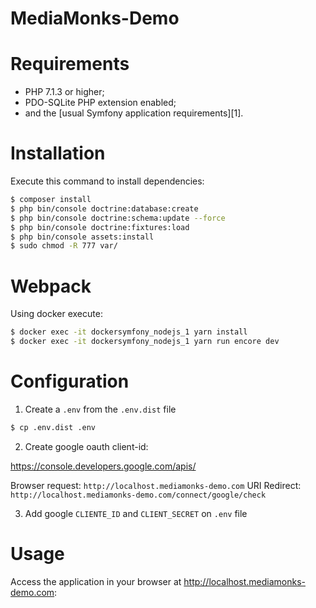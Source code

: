 MediaMonks-Demo
===============

# Requirements

* PHP 7.1.3 or higher;
* PDO-SQLite PHP extension enabled;
* and the [usual Symfony application requirements][1].

# Installation

Execute this command to install dependencies:

```bash
$ composer install
$ php bin/console doctrine:database:create
$ php bin/console doctrine:schema:update --force
$ php bin/console doctrine:fixtures:load
$ php bin/console assets:install
$ sudo chmod -R 777 var/
```

# Webpack

Using docker execute:

```bash
$ docker exec -it dockersymfony_nodejs_1 yarn install
$ docker exec -it dockersymfony_nodejs_1 yarn run encore dev
```

# Configuration

1. Create a `.env` from the `.env.dist` file

```sh
$ cp .env.dist .env
```

2. Create google oauth client-id:

<https://console.developers.google.com/apis/>

Browser request: `http://localhost.mediamonks-demo.com`
URI Redirect: `http://localhost.mediamonks-demo.com/connect/google/check` 

3. Add google `CLIENTE_ID` and `CLIENT_SECRET` on `.env` file

# Usage

Access the application in your browser at <http://localhost.mediamonks-demo.com>:
